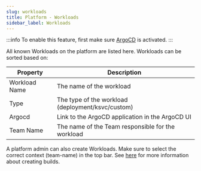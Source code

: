 ```yaml
---
slug: workloads
title: Platform - Workloads
sidebar_label: Workloads
---
```


:::info
To enable this feature, first make sure [ArgoCD](../../apps/argocd.md) is activated.
:::

All known Workloads on the platform are listed here. Workloads can be sorted based on:

| Property      | Description                                            |
| ------------- | ------------------------------------------------------ |
| Workload Name | The name of the workload                               |
| Type | The type of the workload (deployment/ksvc/custom)               |
| Argocd | Link to the ArgoCD application in the ArgoCD UI               |
| Team Name     | The name of the Team responsible for the workload      |

A platform admin can also create Workloads. Make sure to select the correct context (team-name) in the top bar. See [here](/docs/for-devs/console/workloads) for more information about creating builds.